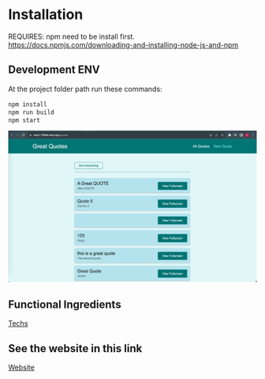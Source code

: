 # Installation
REQUIRES: npm need to be install first.
https://docs.npmjs.com/downloading-and-installing-node-js-and-npm
## Development ENV

At the project folder path run these commands:

```
npm install
npm run build
npm start
```

![alt text](https://github.com/HungBNDev/quotes/blob/main/preview.png)

## Functional Ingredients

[Techs](https://app.diagrams.net/#G1eE1h3DBlFAIYwDgdkumcoWWJGU-rO5ms)
## See the website in this link

[Website](https://react-709e9.web.app/quotes)
